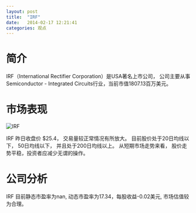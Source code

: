 ```yaml
---
layout: post
title:  "IRF"
date:   2014-02-17 12:21:41
categories: 观点
---
```


# 简介
IRF（International Rectifier Corporation）是USA著名上市公司，
公司主要从事Semiconductor - Integrated Circuits行业，当前市值1807.13百万美元。

# 市场表现

![IRF](http://finviz.com/chart.ashx?t=IRF&ty=c&ta=1&p=d&s=l)

IRF 昨日收盘价 $25.4，
交易量较正常情况有所放大。
目前股价处于20日均线以下，
50日均线以下，
并且处于200日均线以上。
从短期市场走势来看，
股价走势平稳，投资者应减少无谓的操作。

# 公司分析
IRF 目前静态市盈率为nan, 动态市盈率为17.34，每股收益-0.02美元,
市场估值较为合理。
